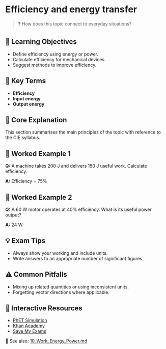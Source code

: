 # Efficiency and energy transfer

> ❓ How does this topic connect to everyday situations?

<!--
Gamma Metadata:
Course: IGCSE Physics Year 10
Topic: Efficiency and energy transfer
-->

## 🎯 Learning Objectives
- Define efficiency using energy or power.
- Calculate efficiency for mechanical devices.
- Suggest methods to improve efficiency.

## 🔑 Key Terms
- **Efficiency**
- **Input energy**
- **Output energy**

## 📘 Core Explanation
This section summarises the main principles of the topic with reference to the CIE syllabus.

## 🧮 Worked Example 1
**Q:** A machine takes 200 J and delivers 150 J useful work. Calculate efficiency.

**A:** Efficiency = 75%

## 🧮 Worked Example 2
**Q:** A 60 W motor operates at 40% efficiency. What is its useful power output?

**A:** 24 W

## 💡 Exam Tips
- Always show your working and include units.
- Write answers to an appropriate number of significant figures.

## ⚠️ Common Pitfalls
- Mixing up related quantities or using inconsistent units.
- Forgetting vector directions where applicable.

## 🔗 Interactive Resources
- [PhET Simulation](https://phet.colorado.edu/)
- [Khan Academy](https://www.khanacademy.org/science/physics)
- [Save My Exams](https://www.savemyexams.co.uk/)

📎 See also: [10_Work_Energy_Power.md](10_Work_Energy_Power.md)
